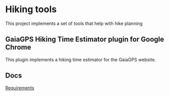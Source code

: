 # Hiking tools

This project implements a set of tools that help with hike planning

## GaiaGPS Hiking Time Estimator plugin for Google Chrome

This plugin implements a hiking time estimator for the GaiaGPS website.

## Docs

[Requirements](docs/Hiking_Time_Estimator_UI_Plugin.md)
